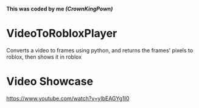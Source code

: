 **This was coded by me *(CrownKingPown)***

# VideoToRobloxPlayer
Converts a video to frames using python, and returns the frames' pixels to roblox, then shows it in roblox

# Video Showcase
https://www.youtube.com/watch?v=yIbEAGYg1I0
